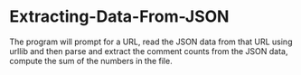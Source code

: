 # Extracting-Data-From-JSON
The program will prompt for a URL, read the JSON data from that URL using urllib and then parse and extract the comment counts from the JSON data, compute the sum of the numbers in the file.
